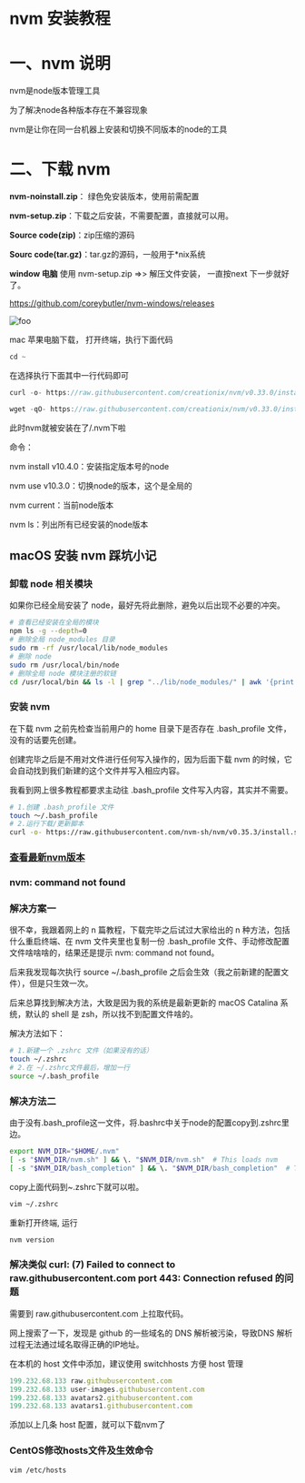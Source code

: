 # nvm 安装教程

<h1>一、nvm 说明</h1>

nvm是node版本管理工具

为了解决node各种版本存在不兼容现象

nvm是让你在同一台机器上安装和切换不同版本的node的工具

<h1>二、下载 nvm</h1>

<b>nvm-noinstall.zip</b>： 绿色免安装版本，使用前需配置

<b>nvm-setup.zip</b>：下载之后安装，不需要配置，直接就可以用。

<b>Source code(zip)</b>：zip压缩的源码

<b>Sourc code(tar.gz)</b>：tar.gz的源码，一般用于*nix系统


<b>window 电脑</b> 使用 nvm-setup.zip =>> 解压文件安装， 一直按next 下一步就好了。

<a href="https://github.com/coreybutler/nvm-windows/releases" target="_brank">https://github.com/coreybutler/nvm-windows/releases</a>

<img class="zoom-custom-imgs" :src="$withBase('/assets/img/nvm.jpg')" alt="foo">


mac 苹果电脑下载， 打开终端，执行下面代码
```js
cd ~
```
在选择执行下面其中一行代码即可

```js
curl -o- https://raw.githubusercontent.com/creationix/nvm/v0.33.0/install.sh | bash
```

```js
wget -qO- https://raw.githubusercontent.com/creationix/nvm/v0.33.0/install.sh | bash
```

<p>此时nvm就被安装在了/.nvm下啦</p>
<p>命令：</p>
<p>nvm install v10.4.0：安装指定版本号的node</p>
<p>nvm use v10.3.0：切换node的版本，这个是全局的</p>
<p>nvm current：当前node版本</p>
<p>nvm ls：列出所有已经安装的node版本</p>

## macOS 安装 nvm 踩坑小记

### 卸载 node 相关模块

如果你已经全局安装了 node，最好先将此删除，避免以后出现不必要的冲突。

```sh
# 查看已经安装在全局的模块
npm ls -g --depth=0
# 删除全局 node_modules 目录
sudo rm -rf /usr/local/lib/node_modules
# 删除 node
sudo rm /usr/local/bin/node 
# 删除全局 node 模块注册的软链
cd /usr/local/bin && ls -l | grep "../lib/node_modules/" | awk '{print $9}'| xargs rm
```

### 安装 nvm

在下载 nvm 之前先检查当前用户的 home 目录下是否存在 .bash_profile 文件，没有的话要先创建。

创建完毕之后是不用对文件进行任何写入操作的，因为后面下载 nvm 的时候，它会自动找到我们新建的这个文件并写入相应内容。

我看到网上很多教程都要求主动往 .bash_profile 文件写入内容，其实并不需要。

```sh
# 1.创建 .bash_profile 文件
touch ～/.bash_profile
# 2.运行下载/更新脚本
curl -o- https://raw.githubusercontent.com/nvm-sh/nvm/v0.35.3/install.sh | bash
```

### <a href="https://github.com/nvm-sh/nvm/blob/master/README.md" target="_blank">查看最新nvm版本</a>

### nvm: command not found

### 解决方案一

很不幸，我跟着网上的 n 篇教程，下载完毕之后试过大家给出的 n 种方法，包括什么重启终端、在 nvm 文件夹里也复制一份 .bash_profile 文件、手动修改配置文件啥啥啥的，结果还是提示 nvm: command not found。

后来我发现每次执行 source ~/.bash_profile 之后会生效（我之前新建的配置文件），但是只生效一次。

后来总算找到解决方法，大致是因为我的系统是最新更新的 macOS Catalina 系统，默认的 shell 是 zsh，所以找不到配置文件啥的。

解决方法如下：

```sh
# 1.新建一个 .zshrc 文件（如果没有的话）
touch ~/.zshrc
# 2.在 ~/.zshrc文件最后，增加一行 
source ~/.bash_profile
```

### 解决方法二
由于没有.bash_profile这一文件，将.bashrc中关于node的配置copy到.zshrc里边。

```sh
export NVM_DIR="$HOME/.nvm"
[ -s "$NVM_DIR/nvm.sh" ] && \. "$NVM_DIR/nvm.sh"  # This loads nvm
[ -s "$NVM_DIR/bash_completion" ] && \. "$NVM_DIR/bash_completion"  # This loads nvm bash_completion
```
copy上面代码到~.zshrc下就可以啦。

```sh
vim ~/.zshrc
```

重新打开终端, 运行

```sh
nvm version
```

### 解决类似 curl: (7) Failed to connect to raw.githubusercontent.com port 443: Connection refused 的问题

需要到 raw.githubusercontent.com 上拉取代码。

网上搜索了一下，发现是 github 的一些域名的 DNS 解析被污染，导致DNS 解析过程无法通过域名取得正确的IP地址。

在本机的 host 文件中添加，建议使用 switchhosts 方便 host 管理

```js
199.232.68.133 raw.githubusercontent.com
199.232.68.133 user-images.githubusercontent.com
199.232.68.133 avatars2.githubusercontent.com
199.232.68.133 avatars1.githubusercontent.com
```
添加以上几条 host 配置，就可以下载nvm了

### CentOS修改hosts文件及生效命令

```sh
vim /etc/hosts
```




<Vssue :options="{ locale: 'zh' }"  />




